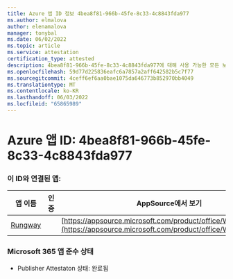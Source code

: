 ```yaml
---
title: Azure 앱 ID 정보 4bea8f81-966b-45fe-8c33-4c8843fda977
ms.author: elmalova
author: elenamalova
manager: tonybal
ms.date: 06/02/2022
ms.topic: article
ms.service: attestation
certification_type: attested
description: 4bea8f81-966b-45fe-8c33-4c8843fda977에 대해 사용 가능한 모든 보안 및 규정 준수 정보입니다.
ms.openlocfilehash: 59d77d225836eafc6a7857a2aff642582b5c7f77
ms.sourcegitcommit: 4ceff6ef6aa0bae1075da646773b852970bb4049
ms.translationtype: MT
ms.contentlocale: ko-KR
ms.lasthandoff: 06/03/2022
ms.locfileid: "65865989"
---
```

# <a name="azure-app-id-4bea8f81-966b-45fe-8c33-4c8843fda977"></a>Azure 앱 ID: 4bea8f81-966b-45fe-8c33-4c8843fda977


### <a name="apps-associated-with-this-id"></a>이 ID와 연결된 앱:
| **앱 이름** | **인증** | **AppSource에서 보기** |
|--------------|---------------|-----------------------|
| [Rungway](../forward/WA200004123.md) |  | [https://appsource.microsoft.com/product/office/WA200004123](https://appsource.microsoft.com/product/office/WA200004123) |

### <a name="microsoft-365-app-compliance-status"></a>Microsoft 365 앱 준수 상태
- Publisher Attestaton 상태: 완료됨
